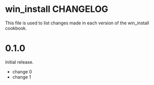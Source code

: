 # win_install CHANGELOG

This file is used to list changes made in each version of the win_install cookbook.

# 0.1.0

Initial release.

- change 0
- change 1

